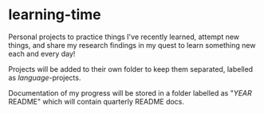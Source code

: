 # learning-time
Personal projects to practice things I've recently learned, attempt new things, and share my research findings in my quest to learn something new each and every day!

Projects will be added to their own folder to keep them separated, labelled as *language*-projects.

Documentation of my progress will be stored in a folder labelled as "*YEAR* README" which will contain quarterly README docs.
